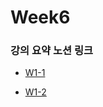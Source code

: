 # Week6

### 강의 요약 노션 링크

- [W1-1](https://lavender-jingle-d0e.notion.site/W1-Setting-up-ML-application-08ae653d6c51448d81dc232f83fb1fd0?pvs=4)

- [W1-2](https://lavender-jingle-d0e.notion.site/W1-Regularizing-Neural-Network-03d76a0ae4c945638ce339c34d0a0207?pvs=4)

